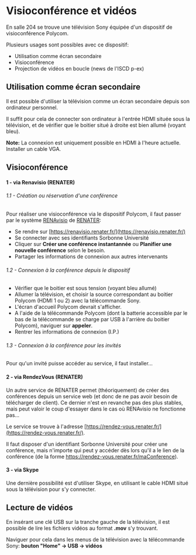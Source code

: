# Visioconférence et vidéos
En salle 204 se trouve une télévision Sony équipée d'un dispositif de visioconférence Polycom.

Plusieurs usages sont possibles avec ce dispositif:
* Utilisation comme écran secondaire
* Visioconférence
* Projection de vidéos en boucle (news de l'ISCD p-ex)

## Utilisation comme écran secondaire
Il est possible d'utiliser la télévision comme un écran secondaire depuis son ordinateur personnel. 

Il suffit pour cela de connecter son ordinateur à l'entrée HDMI située sous la télévision, et de vérifier que le boitier situé à droite est bien allumé (voyant bleu).

**Note:** La connexion est uniquement possible en HDMI à l'heure actuelle. Installer un cable VGA.

## Visioconférence

#### 1 - via Renavisio (RENATER)

###### 1.1 - Création ou réservation d'une conférence
Pour réaliser une visioconférence via le dispositif Polycom, il faut passer par le système [RENAvisio](https://renavisio.renater.fr/) de [RENATER](https://www.renater.fr/):
* Se rendre sur [https://renavisio.renater.fr/](https://renavisio.renater.fr/)
* Se connecter avec ses identifiants Sorbonne Université
* Cliquer sur **Créer une conférence instantannée** ou **Planifier une nouvelle conférence** selon le besoin.
* Partager les informations de connexion aux autres intervenants

###### 1.2 - Connexion à la conférence depuis le dispositif
* Vérifier que le boitier est sous tension (voyant bleu allumé)
* Allumer la télévision, et choisir la source correspondant au boitier Polycom (HDMI 1 ou 2) avec la télécommande Sony.
* L'écran d'accueil Polycom devrait s'afficher.
* A l'aide de la télécommande Polycom (dont la batterie accessible par le bas de la télécommande se charge par USB à l'arrière du boitier Polycom), naviguer sur **appeler**.
* Rentrer les informations de connexion (I.P.)

###### 1.3 - Connexion à la conférence pour les invités
Pour qu'un invité puisse accéder au service, il faut installer...

#### 2 - via RendezVous (RENATER)
Un autre service de RENATER permet (théoriquement) de créer des conférences depuis un service web (et donc de ne pas avoir besoin de télécharger de client). Ce dernier n'est en revanche pas des plus stables, mais peut valoir le coup d'essayer dans le cas où RENAvisio ne fonctionne pas...

Le service se trouve à l'adresse [https://rendez-vous.renater.fr/](https://rendez-vous.renater.fr/). 

Il faut disposer d'un identifiant Sorbonne Université pour créer une conférence, mais n'importe qui peut y accéder dès lors qu'il a le lien de la conférence (de la forme https://rendez-vous.renater.fr/maConference).

#### 3 - via Skype
Une dernière possibilité est d'utiliser Skype, en utilisant le cable HDMI situé sous la télévision pour s'y connecter.


## Lecture de vidéos
En insérant une clé USB sur la tranche gauche de la télévision, il est possible de lire les fichiers vidéos au format **.mov** s'y trouvant.

Naviguer pour cela dans les menus de la télévision avec la télécommande Sony: __bouton "Home" -> USB -> vidéos__
